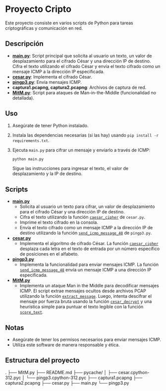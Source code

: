 # Proyecto Cripto

Este proyecto consiste en varios scripts de Python para tareas criptográficas y comunicación en red.

## Descripción

*   **[main.py](main.py)**: Script principal que solicita al usuario un texto, un valor de desplazamiento para el cifrado César y una dirección IP de destino. Cifra el texto utilizando el cifrado César y envía el texto cifrado como un mensaje ICMP a la dirección IP especificada.
*   **[cesar.py](cesar.py)**: Implementa el cifrado César.
*   **[pingp3.py](pingp3.py)**: Envía mensajes ICMP.
*   **captura1.pcapng, captura2.pcapng**: Archivos de captura de red.
*   **[MitM.py](MitM.py)**: Script para ataques de Man-in-the-Middle (funcionalidad no detallada).

## Uso

1.  Asegúrate de tener Python instalado.
2.  Instala las dependencias necesarias (si las hay) usando `pip install -r requirements.txt`.
3.  Ejecuta `main.py` para cifrar un mensaje y enviarlo a través de ICMP:

    ```bash
    python main.py
    ```

    Sigue las instrucciones para ingresar el texto, el valor de desplazamiento y la IP de destino.

## Scripts

*   **[main.py](main.py)**
    *   Solicita al usuario un texto para cifrar, un valor de desplazamiento para el cifrado César y una dirección IP de destino.
    *   Cifra el texto utilizando la función [`caesar_cipher`](cesar.py) de `cesar.py`.
    *   Imprime el texto cifrado en la consola.
    *   Envía el texto cifrado como un mensaje ICMP a la dirección IP de destino utilizando la función [`send_icmp_message_48`](pingp3.py) de `pingp3.py`.
*   **[cesar.py](cesar.py)**
    *   Implementa el algoritmo de cifrado César. La función [`caesar_cipher`](cesar.py) desplaza cada letra en el texto de entrada por un número específico de posiciones en el alfabeto.
*   **[pingp3.py](pingp3.py)**
    *   Implementa la funcionalidad para enviar mensajes ICMP. La función [`send_icmp_message_48`](pingp3.py) envía un mensaje ICMP a una dirección IP especificada.
*   **[MitM.py](MitM.py)**
    *   Implementa un ataque Man in the Middle para decodificar mensajes ICMP. El script extrae mensajes ocultos desde archivos PCAP utilizando la función [`extract_message`](MitM.py). Luego, intenta descifrar el mensaje por fuerza bruta usando la función [`cesar_decrypt`](MitM.py) y una heurística simple para puntuar el texto legible con la función [`score_text`](MitM.py).

## Notas

*   Asegúrate de tener los permisos necesarios para enviar mensajes ICMP.
*   Utiliza este software de manera responsable y ética.

## Estructura del proyecto

.
├── MitM.py
├── README.md
├── pycache/
│ ├── cesar.cpython-312.pyc
│ └── pingp3.cpython-312.pyc
├── captura1.pcapng
├── captura2.pcapng
├── cesar.py
├── main.py
└── pingp3.py